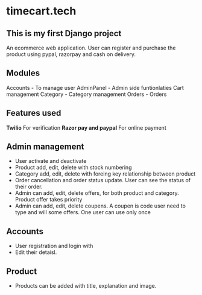 # timecart.tech
## This is my first Django project

An ecommerce web application. User can register and purchase the product using pypal, razorpay and cash on delivery.

## Modules

Accounts - To manage user
AdminPanel - Admin side funtionlaties
Cart management 
Category - Category management
Orders - Orders 

## Features used

**Twilio** For verification
**Razor pay and paypal** For online payment

## Admin management

* User activate and deactivate
* Product add, edit, delete with stock numbering
* Category add, edit, delete with foreing key relationship between product
* Order cancellation and order status update. User can see the status of their order. 
* Admin can add, edit, delete offers, for both product and category. Product offer takes priority
* Admin can add, edit, delete coupens. A coupen is code user need to type and will some offers. One user can use only once


## Accounts

* User registration and login with
* Edit their detaisl. 

## Product

* Products can be added with title, explanation and image. 

